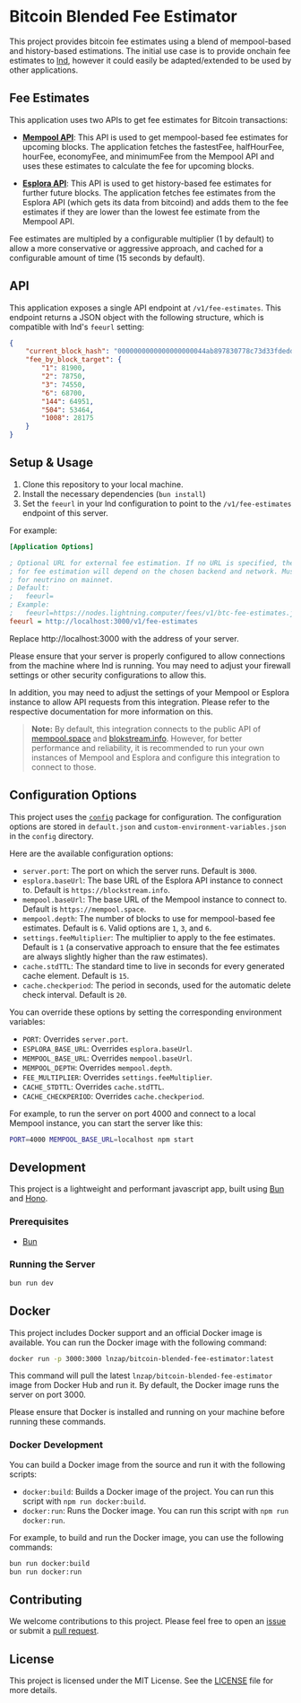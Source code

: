 # Bitcoin Blended Fee Estimator

This project provides bitcoin fee estimates using a blend of mempool-based and history-based estimations. The initial use case is to provide onchain fee estimates to [lnd](https://github.com/lightningnetwork/lnd), however it could easily be adapted/extended to be used by other applications.

## Fee Estimates

This application uses two APIs to get fee estimates for Bitcoin transactions:

- [**Mempool API**](https://github.com/mempool/mempool): This API is used to get mempool-based fee estimates for upcoming blocks. The application fetches the fastestFee, halfHourFee, hourFee, economyFee, and minimumFee from the Mempool API and uses these estimates to calculate the fee for upcoming blocks.

- [**Esplora API**](https://github.com/Blockstream/esplora/blob/master/API.md): This API is used to get history-based fee estimates for further future blocks. The application fetches fee estimates from the Esplora API (which gets its data from bitcoind) and adds them to the fee estimates if they are lower than the lowest fee estimate from the Mempool API.

Fee estimates are multipled by a configurable multiplier (1 by default) to allow a more conservative or aggressive approach, and cached for a configurable amount of time (15 seconds by default).

## API

This application exposes a single API endpoint at `/v1/fee-estimates`. This endpoint returns a JSON object with the following structure, which is compatible with lnd's `feeurl` setting:

```json
{
    "current_block_hash": "0000000000000000000044ab897830778c73d33fdeddde1f21e875fae2150378",
    "fee_by_block_target": {
        "1": 81900,
        "2": 78750,
        "3": 74550,
        "6": 68700,
        "144": 64951,
        "504": 53464,
        "1008": 28175
    }
}
```

## Setup & Usage

1. Clone this repository to your local machine.
2. Install the necessary dependencies (`bun install`)
3. Set the `feeurl` in your lnd configuration to point to the `/v1/fee-estimates` endpoint of this server.

For example:

```ini
[Application Options]

; Optional URL for external fee estimation. If no URL is specified, the method
; for fee estimation will depend on the chosen backend and network. Must be set
; for neutrino on mainnet.
; Default:
;   feeurl=
; Example:
;   feeurl=https://nodes.lightning.computer/fees/v1/btc-fee-estimates.json
feeurl = http://localhost:3000/v1/fee-estimates
```

Replace http://localhost:3000 with the address of your server.

Please ensure that your server is properly configured to allow connections from the machine where lnd is running. You may need to adjust your firewall settings or other security configurations to allow this.

In addition, you may need to adjust the settings of your Mempool or Esplora instance to allow API requests from this integration. Please refer to the respective documentation for more information on this.

> **Note:** By default, this integration connects to the public API of [mempool.space](https://mempool.space) and [blokstream.info](https://blockstream.info). However, for better performance and reliability, it is recommended to run your own instances of Mempool and Esplora and configure this integration to connect to those.

## Configuration Options

This project uses the [`config`](https://www.npmjs.com/package/config) package for configuration. The configuration options are stored in `default.json` and `custom-environment-variables.json` in the `config` directory.

Here are the available configuration options:

- `server.port`: The port on which the server runs. Default is `3000`.
- `esplora.baseUrl`: The base URL of the Esplora API instance to connect to. Default is `https://blockstream.info`.
- `mempool.baseUrl`: The base URL of the Mempool instance to connect to. Default is `https://mempool.space`.
- `mempool.depth`: The number of blocks to use for mempool-based fee estimates. Default is `6`. Valid options are `1`, `3`, and `6`.
- `settings.feeMultiplier`: The multiplier to apply to the fee estimates. Default is `1` (a conservative approach to ensure that the fee estimates are always slightly higher than the raw estimates).
- `cache.stdTTL`: The standard time to live in seconds for every generated cache element. Default is `15`.
- `cache.checkperiod`: The period in seconds, used for the automatic delete check interval. Default is `20`.

You can override these options by setting the corresponding environment variables:

- `PORT`: Overrides `server.port`.
- `ESPLORA_BASE_URL`: Overrides `esplora.baseUrl`.
- `MEMPOOL_BASE_URL`: Overrides `mempool.baseUrl`.
- `MEMPOOL_DEPTH`: Overrides `mempool.depth`.
- `FEE_MULTIPLIER`: Overrides `settings.feeMultiplier`.
- `CACHE_STDTTL`: Overrides `cache.stdTTL`.
- `CACHE_CHECKPERIOD`: Overrides `cache.checkperiod`.

For example, to run the server on port 4000 and connect to a local Mempool instance, you can start the server like this:

```bash
PORT=4000 MEMPOOL_BASE_URL=localhost npm start
```

## Development

This project is a lightweight and performant javascript app, built using [Bun](https://bun.sh/) and [Hono](https://hono.dev/).

### Prerequisites

- [Bun](https://bun.sh/)

### Running the Server

```sh
bun run dev
```

## Docker

This project includes Docker support and an official Docker image is available. You can run the Docker image with the following command:

```bash
docker run -p 3000:3000 lnzap/bitcoin-blended-fee-estimator:latest
```

This command will pull the latest `lnzap/bitcoin-blended-fee-estimator` image from Docker Hub and run it. By default, the Docker image runs the server on port 3000.

Please ensure that Docker is installed and running on your machine before running these commands.

### Docker Development

You can build a Docker image from the source and run it with the following scripts:

- `docker:build`: Builds a Docker image of the project. You can run this script with `npm run docker:build`.
- `docker:run`: Runs the Docker image. You can run this script with `npm run docker:run`.

For example, to build and run the Docker image, you can use the following commands:

```bash
bun run docker:build
bun run docker:run
```

## Contributing
We welcome contributions to this project. Please feel free to open an [issue](https://github.com/LN-Zap/bitcoin-blended-fee-estimator/issues) or submit a [pull request](https://github.com/LN-Zap/bitcoin-blended-fee-estimator/pulls).

## License
This project is licensed under the MIT License. See the [LICENSE](./LICENSE.md) file for more details.
